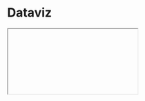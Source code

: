 # Dataviz
<iframe> src="https://public.tableau.com/views/ClassData_15995002355540/Sheet1?:showVizHome=no&:embed=true"></iframe>

